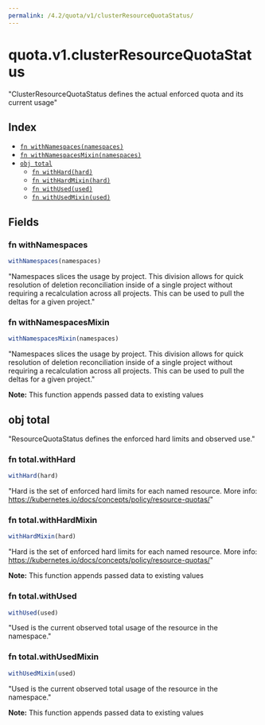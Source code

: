 ```yaml
---
permalink: /4.2/quota/v1/clusterResourceQuotaStatus/
---
```


# quota.v1.clusterResourceQuotaStatus

"ClusterResourceQuotaStatus defines the actual enforced quota and its current usage"

## Index

* [`fn withNamespaces(namespaces)`](#fn-withnamespaces)
* [`fn withNamespacesMixin(namespaces)`](#fn-withnamespacesmixin)
* [`obj total`](#obj-total)
  * [`fn withHard(hard)`](#fn-totalwithhard)
  * [`fn withHardMixin(hard)`](#fn-totalwithhardmixin)
  * [`fn withUsed(used)`](#fn-totalwithused)
  * [`fn withUsedMixin(used)`](#fn-totalwithusedmixin)

## Fields

### fn withNamespaces

```ts
withNamespaces(namespaces)
```

"Namespaces slices the usage by project.  This division allows for quick resolution of deletion reconciliation inside of a single project without requiring a recalculation across all projects.  This can be used to pull the deltas for a given project."

### fn withNamespacesMixin

```ts
withNamespacesMixin(namespaces)
```

"Namespaces slices the usage by project.  This division allows for quick resolution of deletion reconciliation inside of a single project without requiring a recalculation across all projects.  This can be used to pull the deltas for a given project."

**Note:** This function appends passed data to existing values

## obj total

"ResourceQuotaStatus defines the enforced hard limits and observed use."

### fn total.withHard

```ts
withHard(hard)
```

"Hard is the set of enforced hard limits for each named resource. More info: https://kubernetes.io/docs/concepts/policy/resource-quotas/"

### fn total.withHardMixin

```ts
withHardMixin(hard)
```

"Hard is the set of enforced hard limits for each named resource. More info: https://kubernetes.io/docs/concepts/policy/resource-quotas/"

**Note:** This function appends passed data to existing values

### fn total.withUsed

```ts
withUsed(used)
```

"Used is the current observed total usage of the resource in the namespace."

### fn total.withUsedMixin

```ts
withUsedMixin(used)
```

"Used is the current observed total usage of the resource in the namespace."

**Note:** This function appends passed data to existing values